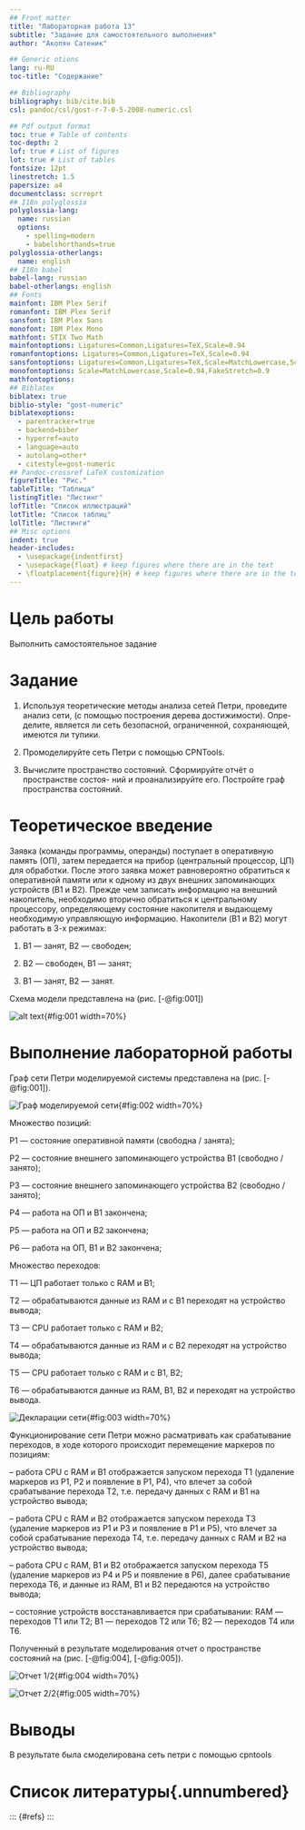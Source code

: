 ```yaml
---
## Front matter
title: "Лабораторная работа 13"
subtitle: "Задание для самостоятельного выполнения"
author: "Акопян Сатеник"

## Generic otions
lang: ru-RU
toc-title: "Содержание"

## Bibliography
bibliography: bib/cite.bib
csl: pandoc/csl/gost-r-7-0-5-2008-numeric.csl

## Pdf output format
toc: true # Table of contents
toc-depth: 2
lof: true # List of figures
lot: true # List of tables
fontsize: 12pt
linestretch: 1.5
papersize: a4
documentclass: scrreprt
## I18n polyglossia
polyglossia-lang:
  name: russian
  options:
	- spelling=modern
	- babelshorthands=true
polyglossia-otherlangs:
  name: english
## I18n babel
babel-lang: russian
babel-otherlangs: english
## Fonts
mainfont: IBM Plex Serif
romanfont: IBM Plex Serif
sansfont: IBM Plex Sans
monofont: IBM Plex Mono
mathfont: STIX Two Math
mainfontoptions: Ligatures=Common,Ligatures=TeX,Scale=0.94
romanfontoptions: Ligatures=Common,Ligatures=TeX,Scale=0.94
sansfontoptions: Ligatures=Common,Ligatures=TeX,Scale=MatchLowercase,Scale=0.94
monofontoptions: Scale=MatchLowercase,Scale=0.94,FakeStretch=0.9
mathfontoptions:
## Biblatex
biblatex: true
biblio-style: "gost-numeric"
biblatexoptions:
  - parentracker=true
  - backend=biber
  - hyperref=auto
  - language=auto
  - autolang=other*
  - citestyle=gost-numeric
## Pandoc-crossref LaTeX customization
figureTitle: "Рис."
tableTitle: "Таблица"
listingTitle: "Листинг"
lofTitle: "Список иллюстраций"
lotTitle: "Список таблиц"
lolTitle: "Листинги"
## Misc options
indent: true
header-includes:
  - \usepackage{indentfirst}
  - \usepackage{float} # keep figures where there are in the text
  - \floatplacement{figure}{H} # keep figures where there are in the text
---
```


# Цель работы

Выполнить самостоятельное задание

# Задание
1. Используя теоретические методы анализа сетей Петри, проведите анализ сети,
(с помощью построения дерева достижимости). Опре-
делите, является ли сеть безопасной, ограниченной, сохраняющей, имеются ли
тупики.

2. Промоделируйте сеть Петри с помощью CPNTools.

3. Вычислите пространство состояний. Сформируйте отчёт о пространстве состоя-
ний и проанализируйте его. Постройте граф пространства состояний.

# Теоретическое введение

Заявка (команды программы, операнды) поступает в оперативную память (ОП), затем
передается на прибор (центральный процессор, ЦП) для обработки. После этого
заявка может равновероятно обратиться к оперативной памяти или к одному из двух
внешних запоминающих устройств (B1 и B2). Прежде чем записать информацию на
внешний накопитель, необходимо вторично обратиться к центральному процессору,
определяющему состояние накопителя и выдающему необходимую управляющую
информацию. Накопители (B1 и B2) могут работать в 3-х режимах:

1) B1 — занят, B2 — свободен;

2) B2 — свободен, B1 — занят;

3) B1 — занят, B2 — занят.

Схема модели представлена на (рис. [-@fig:001])

![alt text](image/image.png){#fig:001 width=70%}

# Выполнение лабораторной работы

Граф сети Петри моделируемой системы представлена на (рис. [-@fig:001]).

![Граф моделируемой сети](image/2.png){#fig:002 width=70%}

Множество позиций:

P1 — состояние оперативной памяти (свободна / занята);

P2 — состояние внешнего запоминающего устройства B1 (свободно / занято);

P3 — состояние внешнего запоминающего устройства B2 (свободно / занято);

P4 — работа на ОП и B1 закончена;

P5 — работа на ОП и B2 закончена;

P6 — работа на ОП, B1 и B2 закончена;

Множество переходов:

T1 — ЦП работает только с RAM и B1;

T2 — обрабатываются данные из RAM и с B1 переходят на устройство вывода;

T3 — CPU работает только с RAM и B2;

T4 — обрабатываются данные из RAM и с B2 переходят на устройство вывода;

T5 — CPU работает только с RAM и с B1, B2;

T6 — обрабатываются данные из RAM, B1, B2 и переходят на устройство вывода.

![Декларации сети](image/1.png){#fig:003 width=70%}

Функционирование сети Петри можно расматривать как срабатывание переходов,
в ходе которого происходит перемещение маркеров по позициям:

– работа CPU с RAM и B1 отображается запуском перехода T1 (удаление маркеров
из P1, P2 и появление в P1, P4), что влечет за собой срабатывание перехода T2,
т.е. передачу данных с RAM и B1 на устройство вывода;

– работа CPU с RAM и B2 отображается запуском перехода T3 (удаление маркеров
из P1 и P3 и появление в P1 и P5), что влечет за собой срабатывание перехода T4,
т.е. передачу данных с RAM и B2 на устройство вывода;

– работа CPU с RAM, B1 и B2 отображается запуском перехода T5 (удаление
маркеров из P4 и P5 и появление в P6), далее срабатывание перехода T6, и данные
из RAM, B1 и B2 передаются на устройство вывода;

– состояние устройств восстанавливается при срабатывании: RAM — переходов
T1 или T2; B1 — переходов T2 или T6; B2 — переходов T4 или T6.

Полученный в результате моделирования отчет о пространстве состояний  на (рис. [-@fig:004], [-@fig:005]).

![Отчет 1/2](image/3.png){#fig:004 width=70%}

![Отчет 2/2](image/4.png){#fig:005 width=70%}

# Выводы

В результате была смоделирована сеть петри с помощью cpntools

# Список литературы{.unnumbered}

::: {#refs}
:::
